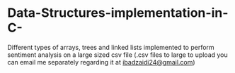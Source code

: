# Data-Structures-implementation-in-C-
Different types of arrays, trees and linked lists implemented to perform sentiment analysis on a large sized csv file (.csv files to large to upload you can email me separately regarding it at ibadzaidi24@gmail.com)




